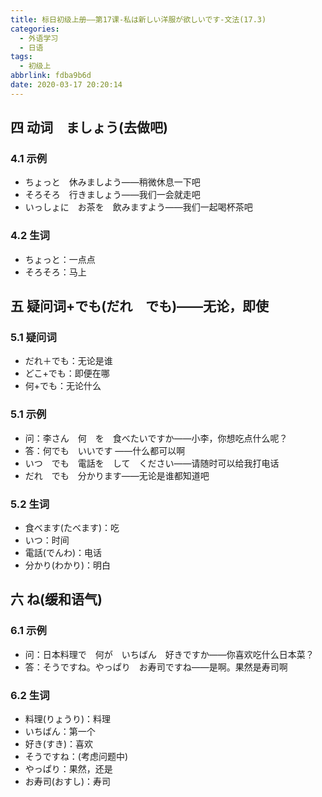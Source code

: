 ```yaml
---
title: 标日初级上册——第17课-私は新しい洋服が欲しいです-文法(17.3)
categories:
  - 外语学习
  - 日语
tags:
  - 初级上
abbrlink: fdba9b6d
date: 2020-03-17 20:20:14
---
```

## 四 动词　ましょう(去做吧)

### 4.1 示例

* ちょっと　休みましよう——稍微休息一下吧
* そろそろ　行きましょう——我们一会就走吧
* いっしょに　お茶を　飲みますよう——我们一起喝杯茶吧

<!--more-->

### 4.2 生词

* ちょっと：一点点
* そろそろ：马上

## 五 疑问词+でも(だれ　でも)——无论，即使
### 5.1 疑问词

* だれ＋でも：无论是谁
* どこ+でも：即便在哪
* 何+でも：无论什么

### 5.1 示例

* 问：李さん　何　を　食べたいですか——小李，你想吃点什么呢？
* 答：何でも　いいです ——什么都可以啊
* いつ　でも　電話を　して　ください——请随时可以给我打电话
* だれ　でも　分かります——无论是谁都知道吧

### 5.2 生词

* 食べます(たべます)：吃
* いつ：时间
* 電話(でんわ)：电话
* 分かり(わかり)：明白

## 六 ね(缓和语气)

### 6.1 示例

* 问：日本料理で　何が　いちばん　好きですか——你喜欢吃什么日本菜？
* 答：そうですね。やっぱり　お寿司ですね——是啊。果然是寿司啊

### 6.2 生词

* 料理(りょうり)：料理
* いちばん：第一个
* 好き(すき)：喜欢
* そうですね：(考虑问题中)
* やっぱり：果然，还是
* お寿司(おすし)：寿司